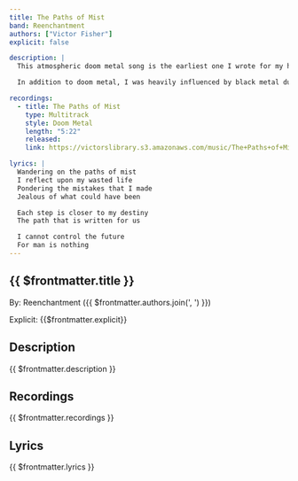 ```yaml
---
title: The Paths of Mist
band: Reenchantment
authors: ["Victor Fisher"]
explicit: false

description: |
  This atmospheric doom metal song is the earliest one I wrote for my high school band, Shroud of Delirium. The recording is also one of the first ones I made that I still have access to.

  In addition to doom metal, I was heavily influenced by black metal during this period.

recordings:
  - title: The Paths of Mist
    type: Multitrack  
    style: Doom Metal
    length: "5:22"
    released: 
    link: https://victorslibrary.s3.amazonaws.com/music/The+Paths+of+Mist/The+Paths+of+Mist.mp3

lyrics: |
  Wandering on the paths of mist
  I reflect upon my wasted life
  Pondering the mistakes that I made
  Jealous of what could have been

  Each step is closer to my destiny
  The path that is written for us

  I cannot control the future
  For man is nothing
---
```


## {{ $frontmatter.title }}

By: <g-link to="/band/reenchantment">Reenchantment</g-link> ({{ $frontmatter.authors.join(', ') }})

Explicit: {{$frontmatter.explicit}}

## Description

<vue-markdown>{{ $frontmatter.description }}</vue-markdown>

## Recordings

{{ $frontmatter.recordings }}

## Lyrics

<vue-markdown>{{ $frontmatter.lyrics }}</vue-markdown>
